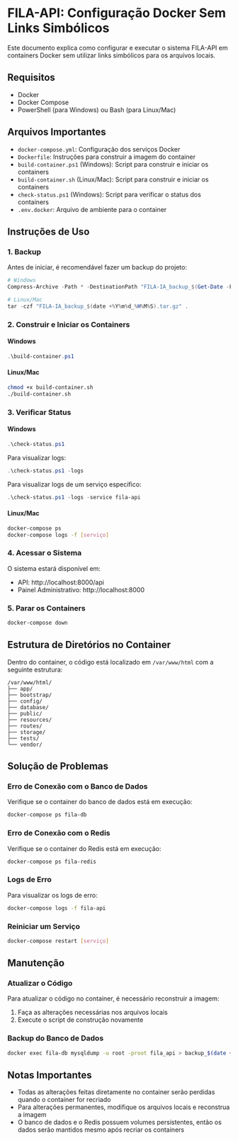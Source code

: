 # FILA-API: Configuração Docker Sem Links Simbólicos

Este documento explica como configurar e executar o sistema FILA-API em containers Docker sem utilizar links simbólicos para os arquivos locais.

## Requisitos

- Docker
- Docker Compose
- PowerShell (para Windows) ou Bash (para Linux/Mac)

## Arquivos Importantes

- `docker-compose.yml`: Configuração dos serviços Docker
- `Dockerfile`: Instruções para construir a imagem do container
- `build-container.ps1` (Windows): Script para construir e iniciar os containers
- `build-container.sh` (Linux/Mac): Script para construir e iniciar os containers
- `check-status.ps1` (Windows): Script para verificar o status dos containers
- `.env.docker`: Arquivo de ambiente para o container

## Instruções de Uso

### 1. Backup

Antes de iniciar, é recomendável fazer um backup do projeto:

```powershell
# Windows
Compress-Archive -Path * -DestinationPath "FILA-IA_backup_$(Get-Date -Format 'yyyyMMdd_HHmmss').zip" -Force

# Linux/Mac
tar -czf "FILA-IA_backup_$(date +%Y%m%d_%H%M%S).tar.gz" .
```

### 2. Construir e Iniciar os Containers

#### Windows

```powershell
.\build-container.ps1
```

#### Linux/Mac

```bash
chmod +x build-container.sh
./build-container.sh
```

### 3. Verificar Status

#### Windows

```powershell
.\check-status.ps1
```

Para visualizar logs:

```powershell
.\check-status.ps1 -logs
```

Para visualizar logs de um serviço específico:

```powershell
.\check-status.ps1 -logs -service fila-api
```

#### Linux/Mac

```bash
docker-compose ps
docker-compose logs -f [serviço]
```

### 4. Acessar o Sistema

O sistema estará disponível em:

- API: http://localhost:8000/api
- Painel Administrativo: http://localhost:8000

### 5. Parar os Containers

```bash
docker-compose down
```

## Estrutura de Diretórios no Container

Dentro do container, o código está localizado em `/var/www/html` com a seguinte estrutura:

```
/var/www/html/
├── app/
├── bootstrap/
├── config/
├── database/
├── public/
├── resources/
├── routes/
├── storage/
├── tests/
└── vendor/
```

## Solução de Problemas

### Erro de Conexão com o Banco de Dados

Verifique se o container do banco de dados está em execução:

```bash
docker-compose ps fila-db
```

### Erro de Conexão com o Redis

Verifique se o container do Redis está em execução:

```bash
docker-compose ps fila-redis
```

### Logs de Erro

Para visualizar os logs de erro:

```bash
docker-compose logs -f fila-api
```

### Reiniciar um Serviço

```bash
docker-compose restart [serviço]
```

## Manutenção

### Atualizar o Código

Para atualizar o código no container, é necessário reconstruir a imagem:

1. Faça as alterações necessárias nos arquivos locais
2. Execute o script de construção novamente

### Backup do Banco de Dados

```bash
docker exec fila-db mysqldump -u root -proot fila_api > backup_$(date +%Y%m%d).sql
```

## Notas Importantes

- Todas as alterações feitas diretamente no container serão perdidas quando o container for recriado
- Para alterações permanentes, modifique os arquivos locais e reconstrua a imagem
- O banco de dados e o Redis possuem volumes persistentes, então os dados serão mantidos mesmo após recriar os containers 
